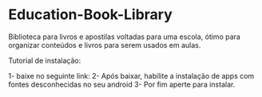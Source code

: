 # Education-Book-Library
Biblioteca para livros e apostilas voltadas para uma escola, ótimo para organizar conteúdos e livros para serem usados em aulas.

Tutorial de instalação: 

1- baixe no seguinte link:
2- Após baixar, habilite a instalação de apps com fontes desconhecidas no seu android 
3- Por fim aperte para instalar.

